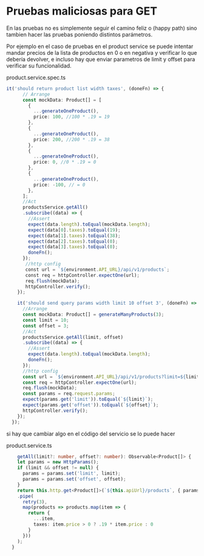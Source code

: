 # Pruebas maliciosas para GET

 En las pruebas no es simplemente seguir el camino feliz o (happy path) sino tambien hacer las pruebas poniendo distintos parámetros.

Por ejemplo en el caso de pruebas en el product service se puede intentar mandar precios de la lista de productos en 0 o en negativa y verificar lo que debería devolver, e incluso hay que enviar parametros de limit y offset para verificar su funcionalidad.

product.service.spec.ts
```ts
it('should return product list width taxes', (doneFn) => {
      // Arrange
      const mockData: Product[] = [
        {
          ...generateOneProduct(),
          price: 100, //100 * .19 = 19
        },
        {
          ...generateOneProduct(),
          price: 200, //200 * .19 = 38
        },
        {
          ...generateOneProduct(),
          price: 0, //0 * .19 = 0
        },
        {
          ...generateOneProduct(),
          price: -100, // = 0
        },
      ];
      //Act
      productsService.getAll()
      .subscribe((data) => {
        //Assert
        expect(data.length).toEqual(mockData.length);
        expect(data[0].taxes).toEqual(19);
        expect(data[1].taxes).toEqual(38);
        expect(data[2].taxes).toEqual(0);
        expect(data[3].taxes).toEqual(0);
        doneFn();
      });
       //http config
       const url = `${environment.API_URL}/api/v1/products`;
       const req = httpController.expectOne(url);
       req.flush(mockData);
       httpController.verify();
    });

    it('should send query params width limit 10 offset 3', (doneFn) => {
      //Arrange
      const mockData: Product[] = generateManyProducts(3);
      const limit = 10;
      const offset = 3;
      //Act
      productsService.getAll(limit, offset)
      .subscribe((data) => {
        //Assert
        expect(data.length).toEqual(mockData.length);
        doneFn();
      });
      //http config
      const url = `${environment.API_URL}/api/v1/products?limit=${limit}&offset=${offset}`;
      const req = httpController.expectOne(url);
      req.flush(mockData);
      const params = req.request.params;
      expect(params.get('limit')).toEqual(`${limit}`);
      expect(params.get('offset')).toEqual(`${offset}`);
      httpController.verify();
    });
  });
```

si hay que cambiar algo en el código del servicio se lo puede hacer

product.service.ts
``` ts
	getAll(limit?: number, offset?: number): Observable<Product[]> {
    let params = new HttpParams();
    if (limit && offset != null) {
      params = params.set('limit', limit);
      params = params.set('offset', offset);
    }
    return this.http.get<Product[]>(`${this.apiUrl}/products`, { params })
    .pipe(
      retry(3),
      map(products => products.map(item => {
        return {
          ...item,
          taxes: item.price > 0 ? .19 * item.price : 0
        }
      }))
    );
  }
```